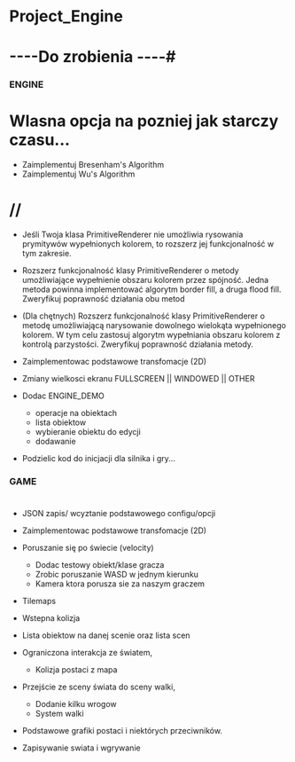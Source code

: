 # Project_Engine

# ----Do zrobienia ----#

### ENGINE ###
# Wlasna opcja na pozniej jak starczy czasu... 
- Zaimplementuj Bresenham's Algorithm
- Zaimplementuj Wu's Algorithm
# //


- Jeśli Twoja klasa PrimitiveRenderer nie umożliwia rysowania prymitywów wypełnionych kolorem, to rozszerz jej funkcjonalność w tym zakresie.

- Rozszerz funkcjonalność klasy PrimitiveRenderer o metody umożliwiające wypełnienie obszaru kolorem przez spójność. Jedna metoda powinna implementować
algorytm border fill, a druga flood fill. Zweryfikuj poprawność działania obu metod

- (Dla chętnych) Rozszerz funkcjonalność klasy PrimitiveRenderer o metodę umożliwiającą narysowanie dowolnego wielokąta wypełnionego kolorem. W tym celu zastosuj algorytm wypełniania obszaru kolorem z kontrolą parzystości. Zweryfikuj
poprawność działania metody.

- Zaimplementowac podstawowe transfomacje (2D)
- Zmiany wielkosci ekranu FULLSCREEN || WINDOWED || OTHER
- Dodac ENGINE_DEMO
  + operacje na obiektach
  + lista obiektow
  + wybieranie obiektu do edycji
  + dodawanie
- Podzielic kod do inicjacji dla silnika i gry...
### GAME ###
#
 
- JSON zapis/ wcyztanie podstawowego configu/opcji
- Zaimplementowac podstawowe transfomacje (2D)
- Poruszanie się po świecie (velocity)
  + Dodac testowy obiekt/klase gracza
  + Zrobic poruszanie WASD w jednym kierunku
  + Kamera ktora porusza sie za naszym graczem
- Tilemaps
- Wstepna kolizja
- Lista obiektow na danej scenie oraz lista scen

- Ograniczona interakcja ze światem,
  + Kolizja postaci z mapa
- Przejście ze sceny świata do sceny walki,
  + Dodanie kilku wrogow
  + System walki 
- Podstawowe grafiki postaci i niektórych przeciwników.
- Zapisywanie swiata i wgrywanie
